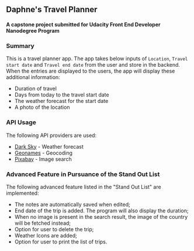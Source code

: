 ## Daphne's Travel Planner
#### A capstone project submitted for Udacity Front End Developer Nanodegree Program

### Summary
This is a travel planner app. The app takes below inputs of `Location`, `Travel start date` and `Travel end date` from the user and store in the backend. When the entries are displayed to the users, the app will display these additional information:
  * Duration of travel
  * Days from today to the travel start date
  * The weather forecast for the start date
  * A photo of the location
  
### API Usage
The following API providers are used:
  * [Dark Sky](https://darksky.net) - Weather forecast
  * [Geonames](https://www.geonames.com) - Geocoding
  * [Pixabay](https://pixabay.com) - Image search

### Advanced Feature in Pursuance of the Stand Out List
The following advanced feature listed in the "Stand Out List" are implemented:
  * The notes are automatically saved when edited;
  * End date of the trip is added. The program will also display the duration;
  * When no image is present in the search result, the image of the country will be fetched instead;
  * Option for user to delete the trip;
  * Weather Icons are added;
  * Option for user to print the list of trips.
